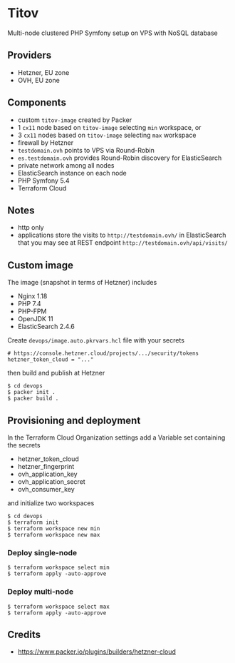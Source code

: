 # Titov
Multi-node clustered PHP Symfony setup on VPS with NoSQL database

## Providers
- Hetzner, EU zone
- OVH, EU zone

## Components
- custom `titov-image` created by Packer
- 1 `cx11` node based on `titov-image` selecting `min` workspace, or
- 3 `cx11` nodes based on `titov-image` selecting `max` workspace
- firewall by Hetzner
- `testdomain.ovh` points to VPS via Round-Robin
- `es.testdomain.ovh` provides Round-Robin discovery for ElasticSearch
- private network among all nodes
- ElasticSearch instance on each node
- PHP Symfony 5.4
- Terraform Cloud

## Notes
- http only
- applications store the visits to `http://testdomain.ovh/` in ElasticSearch that you may see at REST endpoint `http://testdomain.ovh/api/visits/`

## Custom image
The image (snapshot in terms of Hetzner) includes
- Nginx 1.18
- PHP 7.4
- PHP-FPM
- OpenJDK 11
- ElasticSearch 2.4.6

Create `devops/image.auto.pkrvars.hcl` file with your secrets
```
# https://console.hetzner.cloud/projects/.../security/tokens
hetzner_token_cloud = "..."
```
then build and publish at Hetzner
```
$ cd devops
$ packer init .
$ packer build .
```

## Provisioning and deployment
In the Terraform Cloud Organization settings add a Variable set containing the secrets
- hetzner_token_cloud
- hetzner_fingerprint
- ovh_application_key
- ovh_application_secret
- ovh_consumer_key

and initialize two workspaces
```
$ cd devops
$ terraform init
$ terraform workspace new min
$ terraform workspace new max
```

### Deploy single-node
```
$ terraform workspace select min
$ terraform apply -auto-approve
```

### Deploy multi-node
```
$ terraform workspace select max
$ terraform apply -auto-approve
```

## Credits
- https://www.packer.io/plugins/builders/hetzner-cloud
